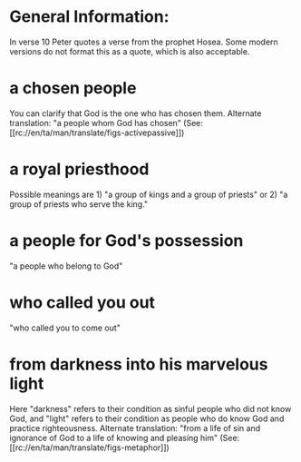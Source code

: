 # General Information:

In verse 10 Peter quotes a verse from the prophet Hosea. Some modern versions do not format this as a quote, which is also acceptable.

# a chosen people

You can clarify that God is the one who has chosen them. Alternate translation: "a people whom God has chosen" (See: [[rc://en/ta/man/translate/figs-activepassive]])

# a royal priesthood

Possible meanings are 1) "a group of kings and a group of priests" or 2) "a group of priests who serve the king."

# a people for God's possession

"a people who belong to God"

# who called you out

"who called you to come out"

# from darkness into his marvelous light

Here "darkness" refers to their condition as sinful people who did not know God, and "light" refers to their condition as people who do know God and practice righteousness. Alternate translation: "from a life of sin and ignorance of God to a life of knowing and pleasing him" (See: [[rc://en/ta/man/translate/figs-metaphor]])

